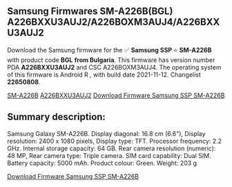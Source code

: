 <h2>Samsung Firmwares SM-A226B(BGL) A226BXXU3AUJ2/A226BOXM3AUJ4/A226BXXU3AUJ2</h2>
Download the Samsung firmware for the ✅ <strong>Samsung SSP </strong> ⭐ <strong>SM-A226B</strong> with product code <strong>BGL</strong> <strong> from Bulgaria</strong>. This firmware has version number PDA <strong>A226BXXU3AUJ2</strong> and CSC A226BOXM3AUJ4. The operating system of this firmware is Android R , with build date 2021-11-12. Changelist <strong>22650808</strong>.


[SM-A226B](https://samfirm.shop/samsung/model/SM-A226B)
[A226BXXU3AUJ2](https://samfirm.shop/samsung/pda/A226BXXU3AUJ2)
[Download Firmware Samsung SSP SM-A226B](https://samfirm.shop/samsung/firmware/474111)
<h2>Summary description:</h2>
<p>Samsung Galaxy SM-A226B. Display diagonal: 16.8 cm (6.6"), Display resolution: 2400 x 1080 pixels, Display type: TFT. Processor frequency: 2.2 GHz. Internal storage capacity: 64 GB. Rear camera resolution (numeric): 48 MP, Rear camera type: Triple camera. SIM card capability: Dual SIM. Battery capacity: 5000 mAh. Product colour: Green. Weight: 203 g</p>


[Download Firmware Samsung SSP SM-A226B](https://samfirm.shop/samsung/firmware/474111)
